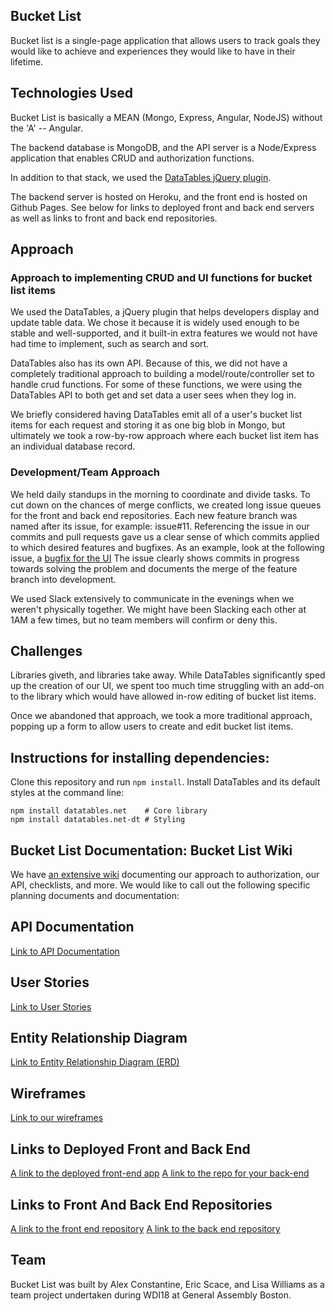 ## Bucket List

Bucket list is a single-page application that allows users to track goals they would
like to achieve and experiences they would like to have in their lifetime.

## Technologies Used

Bucket List is basically a MEAN (Mongo, Express, Angular, NodeJS) without the 'A' -- Angular.

The backend database is MongoDB, and the API server is a Node/Express application
that enables CRUD and authorization functions.

In addition to that stack, we used the [DataTables jQuery plugin](http://datatables.net).

The backend server is hosted on Heroku, and the front end is hosted on Github Pages.
See below for links to deployed front and back end servers as well as
links to front and back end repositories.

## Approach

### Approach to implementing CRUD and UI functions for bucket list items

We used the DataTables, a jQuery plugin that helps developers display and update
table data. We chose it because it is widely used enough to be stable and well-supported,
and it built-in extra features we would not have had time to implement, such as search
and sort.

DataTables also has its own API. Because of this, we did not have a completely
traditional approach to building a model/route/controller set to handle crud functions.
For some of these functions, we were using the DataTables API to both get and set
data a user sees when they log in.

We briefly considered having DataTables emit all of a user's bucket list items for
each request and storing it as one big blob in Mongo, but ultimately we took a row-by-row
approach where each bucket list item has an individual database record.

### Development/Team Approach

We held daily standups in the morning to coordinate and divide tasks. To cut down
on the chances of merge conflicts, we created long issue queues for the front and back
end repositories. Each new feature branch was named after its issue, for example: issue#11.
Referencing the issue in our commits and pull requests gave us a clear sense of which
commits applied to which desired features and bugfixes. As an example,
look at the following issue, a [bugfix for the UI](https://github.com/squad-three/squad-three-front-end/issues/51)
The issue clearly shows commits in progress towards solving the problem and
documents the merge of the feature branch into development.

We used Slack extensively to communicate in the evenings when we weren't physically together.
We might have been Slacking each other at 1AM a few times, but no team members will
confirm or deny this.

## Challenges

Libraries giveth, and libraries take away. While DataTables significantly sped up the
creation of our UI, we spent too much time struggling with an add-on to the library
which would have allowed in-row editing of bucket list items.

Once we abandoned that approach, we took a more traditional approach, popping up a form
to allow users to create and edit bucket list items.

## Instructions for installing dependencies:

Clone this repository and run `npm install`.
Install DataTables and its default styles at the command line:

```
npm install datatables.net    # Core library
npm install datatables.net-dt # Styling

```

## Bucket List Documentation: Bucket List Wiki

We have [an extensive wiki](https://github.com/squad-three/squad-three-back-end) documenting our approach to authorization, our API, checklists, and more. We would like to call out the following specific
planning documents and documentation:

## API Documentation

[Link to API Documentation](https://github.com/squad-three/squad-three-back-end/wiki/api-intro)

## User Stories

[Link to User Stories](https://github.com/squad-three/squad-three-back-end/wiki/User-Stories)

## Entity Relationship Diagram

[Link to Entity Relationship Diagram (ERD)](https://github.com/squad-three/squad-three-back-end/wiki/ERD)

## Wireframes

[Link to our wireframes](https://github.com/squad-three/squad-three-back-end/wiki/Wireframes)

## Links to Deployed Front and Back End

[A link to the deployed front-end app](https://squad-three.github.io/squad-three-front-end/)
[A link to the repo for your back-end](https://enigmatic-beyond-36967.herokuapp.com/)

## Links to Front And Back End Repositories

[A link to the front end repository](https://github.com/squad-three/squad-three-front-end)
[A link to the back end repository](https://github.com/squad-three/squad-three-back-end)

## Team

Bucket List was built by Alex Constantine, Eric Scace, and Lisa Williams as a team project undertaken during WDI18 at General Assembly Boston.
